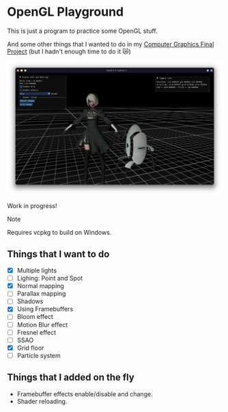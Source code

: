 # OpenGL Playground

This is just a program to practice some OpenGL stuff.

And some other things that I wanted to do in my [Computer Graphics Final Project](https://github.com/Azrielx86/ProyectoFinal_CGeIHC) (but I hadn't enough time to do it 😿)

![window](./docs/img/window.png)

Work in progress!

>[!NOTE]
>Requires vcpkg to build on Windows.

## Things that I want to do

- [x] Multiple lights
- [ ] Lighing: Point and Spot
- [x] Normal mapping
- [ ] Parallax mapping
- [ ] Shadows
- [x] Using Framebuffers
- [ ] Bloom effect
- [ ] Motion Blur effect
- [ ] Fresnel effect
- [ ] SSAO
- [x] Grid floor
- [ ] Particle system

## Things that I added on the fly

- Framebuffer effects enable/disable and change.
- Shader reloading.
